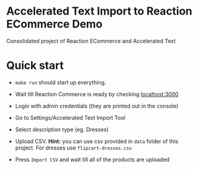 # Accelerated Text Import to Reaction ECommerce Demo

Consolidated project of Reaction ECommerce and Accelerated Text

# Quick start

- `make run` should start up everything.

- Wait till Reaction Commerce is ready by checking [localhost:3000](http://localhost:3000)

- Login with admin credentials (they are printed out in the console)

- Go to Settings/Accelerated Text Import Tool

- Select description type (eg. Dresses)

- Upload CSV. **Hint:** you can use csv provided in `data` folder of this project. For dresses use `flipcart-dresses.csv`

- Press `Import CSV` and wait till all of the products are uploaded
